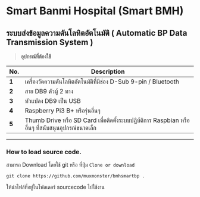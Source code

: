 Smart Banmi Hospital (Smart BMH)
======
ระบบส่งข้อมูลความดันโลหิตอัตโนมัติ ( Automatic BP Data Transmission System )
------
> **อุปกรณ์ที่ต้องใช้**

No. | Description
--- | ---
**1** | เครื่องวัดความดันโลหิตอัตโนมัติที่มีช่อง D-Sub 9-pin / Bluetooth
**2** | สาย DB9 ตัวผู้ 2 ทาง
**3** | หัวแปลง DB9 เป็น USB
**4** | Raspberry Pi3 B+ หรือรุ่นอื่นๆ
**5** | Thumb Drive หรือ SD Card เพื่อติดตั้งระบบปฎิบ้ติการ Raspbian หรืออื่นๆ ที่สนับสนุนอุปกรณ์ขนาดเล็ก
------
### How to load source code.
สามารถ Download โดยใช้ git หรือ ที่ปุ่ม `Clone or download`

`git clone https://github.com/muxmonster/bmhsmartbp .`

ให้นำไฟล์ที่อยู่ในโฟลเดอร์ sourcecode ไปใช้งาน

[logo]: https://github.com/muxmonster/bmhsmartbp/poster_Auto_BP.svg "Poster Automatic BP Transmission System"
